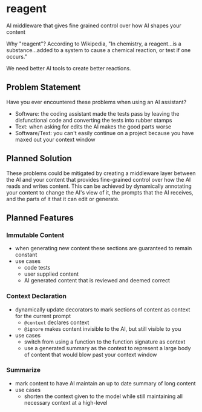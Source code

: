 # reagent
AI middleware that gives fine grained control over how AI shapes your content

Why "reagent"? According to Wikipedia, "In chemistry, a reagent...is a substance...added to a system to cause a chemical reaction, or test if one occurs."

We need better AI tools to create better reactions.

## Problem Statement
Have you ever encountered these problems when using an AI assistant?
- Software: the coding assistant made the tests pass by leaving the disfunctional code and converting the tests into rubber stamps
- Text: when asking for edits the AI makes the good parts worse 
- Software/Text: you can't easily continue on a project because you have maxed out your context window

## Planned Solution
These problems could be mitigated by creating a middleware layer between the AI and your content that provides fine-grained
control over how the AI reads and writes content. This can be achieved by dynamically annotating your content to change the 
AI's view of it, the prompts that the AI receives, and the parts of it that it can edit or generate.

## Planned Features
### Immutable Content
- when generating new content these sections are guaranteed to remain constant
- use cases
  - code tests
  - user supplied content 
  - AI generated content that is reviewed and deemed correct
### Context Declaration
- dynamically update decorators to mark sections of content as context for the current prompt
  - `@context` declares context
  - `@ignore` makes content invisible to the AI, but still visible to you
- use cases
  - switch from using a function to the function signature as context
  - use a generated summary as the context to represent a large body of content that would blow past your context window
### Summarize
- mark content to have AI maintain an up to date summary of long content
- use cases
  - shorten the context given to the model while still maintaining all necessary context at a high-level
  
